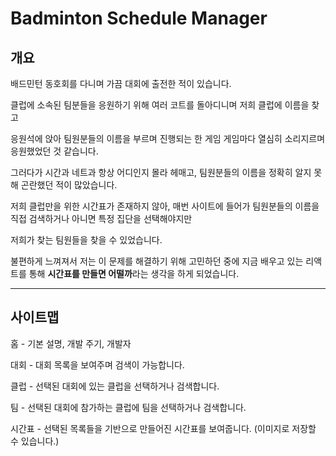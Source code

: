 # Badminton Schedule Manager
<h2>개요</h2>
<p>배드민턴 동호회를 다니며 가끔 대회에 출전한 적이 있습니다. </p>
<p>클럽에 소속된 팀분들을 응원하기 위해 여러 코트를 돌아디니며 저희 클럽에 이름을 찾고</p>
<p>응원석에 앉아 팀원분들의 이름을 부르며 진행되는 한 게임 게임마다 열심히 소리지르며 응원했었던 것 같습니다.</p>
<p>그러다가 시간과 네트과 항상 어디인지 몰라 헤매고, 팀원분들의 이름을 정확히 알지 못해 곤란했던 적이 많았습니다. </p>
<p>저희 클럽만을 위한 시간표가 존재하지 않아, 매번 사이트에 들어가 팀원분들의 이름을 직접 검색하거나 아니면 특정 집단을 선택해야지만 </p>
<p>저희가 찾는 팀원들을 찾을 수 있었습니다.</p>
<p>불편하게 느껴져서 저는 이 문제를 해결하기 위해 고민하던 중에 지금 배우고 있는 리액트를 통해 <strong>시간표를 만들면 어떨까</strong>라는 생각을 하게 되었습니다.</p>
<hr/>
<h2>사이트맵</h2>
<p>홈 - 기본 설명, 개발 주기, 개발자</p>
<p>대회 - 대회 목록을 보여주며 검색이 가능합니다.</p>
<p>클럽 - 선택된 대회에 있는 클럽을 선택하거나 검색합니다.</p>
<p>팀 - 선택된 대회에 참가하는 클럽에 팀을 선택하거나 검색합니다. </p>
<p>시간표 - 선택된 목록들을 기반으로 만들어진 시간표를 보여줍니다. (이미지로 저장할 수 있습니다.)</p>